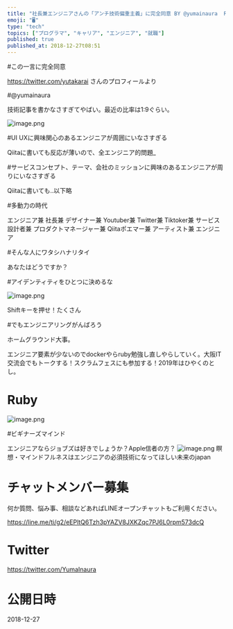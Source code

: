 ```yaml
---
title: "社長兼エンジニアさんの「アンチ技術偏重主義」に完全同意 BY @yumainaura  RT @yutakarai QT @takapon_"
emoji: "🖥"
type: "tech"
topics: ["プログラマ", "キャリア", "エンジニア", "就職"]
published: true
published_at: 2018-12-27t08:51
---
```


#この一言に完全同意

https://twitter.com/yutakarai さんのプロフィールより

#@yumainaura

技術記事を書かなさすぎてやばい。最近の比率は1:9ぐらい。

![image.png](https://qiita-image-store.s3.amazonaws.com/0/89618/95add8ea-f8b8-a8f4-27af-6c933b455e71.png)

#UI UXに興味関心のあるエンジニアが周囲にいなさすぎる

Qiitaに書いても反応が薄いので、全エンジニア的問題_

#サービスコンセプト、テーマ、会社のミッションに興味のあるエンジニアが周りにいなさすぎる

Qiitaに書いても‥以下略

#多動力の時代

エンジニア兼
社長兼
デザイナー兼
Youtuber兼
Twitter兼
Tiktoker兼
サービス設計者兼
プロダクトマネージャー兼
Qiitaポエマー兼
アーティスト兼
エンジニア

#そんな人にワタシハナリタイ

あなたはどうですか？

#アイデンティティをひとつに決めるな

![image.png](https://qiita-image-store.s3.amazonaws.com/0/89618/19674058-a4c7-c377-9773-80eff8de1998.png)

Shiftキーを押せ！たくさん

#でもエンジニアリングがんばろう

ホームグラウンド大事。


エンジニア要素が少ないのでdockerやらruby勉強し直しやらしていく。大阪IT交流会でもトークする！スクラムフェスにも参加する！2019年はひやくのとし。


# Ruby

![image.png](https://qiita-image-store.s3.amazonaws.com/0/89618/a193f142-246d-f2e3-1596-0a367f8839c4.png)

#ビギナーズマインド

エンジニアならジョブズは好きでしょうか？Apple信者の方？
![image.png](https://qiita-image-store.s3.amazonaws.com/0/89618/4b27e695-bdb5-ffd1-25d4-f9b666be80ea.png)
瞑想・マインドフルネスはエンジニアの必須技術になってほしい未来のjapan











<!-- Update From Qiita API -->

# チャットメンバー募集


何か質問、悩み事、相談などあればLINEオープンチャットもご利用ください。

https://line.me/ti/g2/eEPltQ6Tzh3pYAZV8JXKZqc7PJ6L0rpm573dcQ





# Twitter


https://twitter.com/YumaInaura


<!-- Update From Qiita API -->



# 公開日時

2018-12-27
